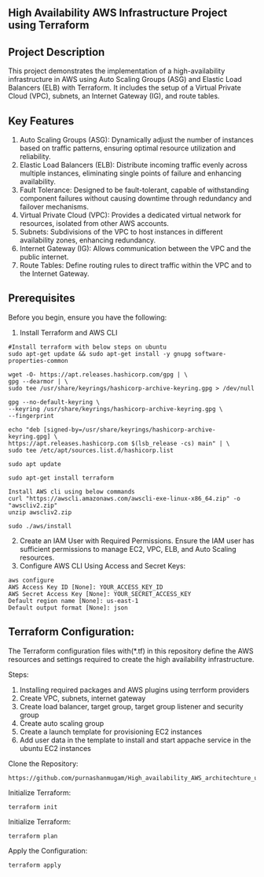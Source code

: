 High Availability AWS Infrastructure Project using Terraform
---
Project Description
---
This project demonstrates the implementation of a high-availability infrastructure in AWS using Auto Scaling Groups (ASG) and Elastic Load Balancers (ELB) with Terraform. It includes the setup of a Virtual Private Cloud (VPC), subnets, an Internet Gateway (IG), and route tables. 

Key Features
---
1) Auto Scaling Groups (ASG):
Dynamically adjust the number of instances based on traffic patterns, ensuring optimal resource utilization and reliability.
2) Elastic Load Balancers (ELB):
Distribute incoming traffic evenly across multiple instances, eliminating single points of failure and enhancing availability.
3) Fault Tolerance:
Designed to be fault-tolerant, capable of withstanding component failures without causing downtime through redundancy and failover mechanisms.
4) Virtual Private Cloud (VPC):
Provides a dedicated virtual network for resources, isolated from other AWS accounts.
5) Subnets:
Subdivisions of the VPC to host instances in different availability zones, enhancing redundancy.
6) Internet Gateway (IG):
Allows communication between the VPC and the public internet.
7) Route Tables:
Define routing rules to direct traffic within the VPC and to the Internet Gateway.

Prerequisites
---
Before you begin, ensure you have the following:
1) Install Terraform and AWS CLI
```
#Install terraform with below steps on ubuntu
sudo apt-get update && sudo apt-get install -y gnupg software-properties-common

wget -O- https://apt.releases.hashicorp.com/gpg | \
gpg --dearmor | \
sudo tee /usr/share/keyrings/hashicorp-archive-keyring.gpg > /dev/null

gpg --no-default-keyring \
--keyring /usr/share/keyrings/hashicorp-archive-keyring.gpg \
--fingerprint

echo "deb [signed-by=/usr/share/keyrings/hashicorp-archive-keyring.gpg] \
https://apt.releases.hashicorp.com $(lsb_release -cs) main" | \
sudo tee /etc/apt/sources.list.d/hashicorp.list

sudo apt update

sudo apt-get install terraform
```
```
Install AWS cli using below commands
curl "https://awscli.amazonaws.com/awscli-exe-linux-x86_64.zip" -o "awscliv2.zip"
unzip awscliv2.zip

sudo ./aws/install
```
  
2) Create an IAM User with Required Permissions. Ensure the IAM user has sufficient permissions to manage EC2, VPC, ELB, and Auto Scaling resources.
3) Configure AWS CLI Using Access and Secret Keys:
```
aws configure
AWS Access Key ID [None]: YOUR_ACCESS_KEY_ID
AWS Secret Access Key [None]: YOUR_SECRET_ACCESS_KEY
Default region name [None]: us-east-1
Default output format [None]: json
```
Terraform Configuration:
---
The Terraform configuration files with(*.tf) in this repository define the AWS resources and settings required to create the high availability infrastructure.

Steps:
1) Installing required packages and AWS plugins using terrform providers
2) Create VPC, subnets, internet gateway
3) Create load balancer, target group, target group listener and security group
4) Create auto scaling group
5) Create a launch template for provisioning EC2 instances
6) Add user data in the template to install and start appache service in the ubuntu EC2 instances

Clone the Repository:
```
https://github.com/purnashanmugam/High_availability_AWS_architechture_using_terraform.git
```
Initialize Terraform:
```
terraform init
```
Initialize Terraform:
```
terraform plan
```
Apply the Configuration:
```
terraform apply
```

